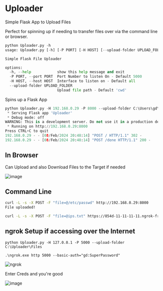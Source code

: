 # Uploader
Simple Flask App to Upload Files

Perfect for spinning up if needing to transfer files over via the command line or browser.
```python
python Uploader.py -h
usage: Uploader.py [-h] [-P PORT] [-H HOST] [--upload-folder UPLOAD_FOLDER]

Simple Flask File Uploader

options:
  -h, --help            show this help message and exit
  -P PORT, --port PORT  Port Number to listen On - Default 5000
  -H HOST, --host HOST  Interface to listen on - Default all
  --upload-folder UPLOAD_FOLDER
                        Upload file path - Default 'cwd'
```

Spins up a Flask App
```python
python Uploader.py -H 192.168.0.29 -P 8000 --upload-folder C:\Users\gd\Downloads
 * Serving Flask app 'Uploader'
 * Debug mode: off
WARNING: This is a development server. Do not use it in a production deployment. Use a production WSGI server instead.
 * Running on http://192.168.0.29:8000
Press CTRL+C to quit
192.168.0.29 - - [08/Feb/2024 20:48:14] "POST / HTTP/1.1" 302 -
192.168.0.29 - - [08/Feb/2024 20:48:14] "POST /done HTTP/1.1" 200 -
```

## In Browser
Can Upload and also Download Files to the Target if needed

![image](https://github.com/deeexcee-io/Uploader/assets/130473605/30baa38a-1a2b-4d4d-a8cc-5909cbcbca1d)


## Command Line
```bash
curl -L -s -X POST -F "file=@/etc/passwd" http://192.168.0.29:8000
File uploaded!

curl -L -s -X POST -F "file=@ips.txt" https://854d-11-11-11-11.ngrok-free.app

```
## ngrok Setup if accessing over the Internet

```
python Uploader.py -H 127.0.0.1 -P 5000 --upload-folder C:\Uploader\Files

.\ngrok.exe http 5000 --basic-auth="gd:SuperPassword"
```

![ngrok](https://github.com/deeexcee-io/Uploader/assets/130473605/269b7883-4615-469a-b958-5b15cdc0d668)

Enter Creds and you're good

![image](https://github.com/deeexcee-io/Uploader/assets/130473605/30baa38a-1a2b-4d4d-a8cc-5909cbcbca1d)





